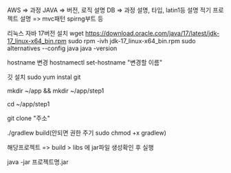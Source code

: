 AWS => 과정
JAVA => 버전, 로직 설명
DB => 과정 설명, 타입, latin1등 설명 적기
프로젝트 설명 => mvc패턴 spirng부트 등

리눅스 자바 17버전 설치
wget https://download.oracle.com/java/17/latest/jdk-17_linux-x64_bin.rpm
sudo rpm -ivh jdk-17_linux-x64_bin.rpm
sudo alternatives --config java
java -version

hostname 변경
hostnamectl set-hostname "변경할 이름" 

깃 설치
sudo yum instal git

mkdir ~/app && mkdir ~/app/step1

cd ~/app/step1

git clone "주소"

./gradlew build(안되면 권한 주기 sudo chmod +x gradlew)

해당프로젝트 => build > libs 에 jar파일 생성확인 후 실행

java -jar 프로젝트명.jar





 
